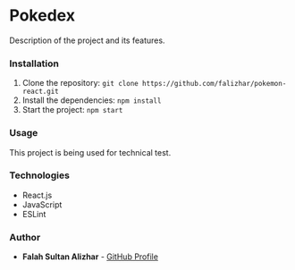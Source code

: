 # Pokedex

Description of the project and its features.

### Installation

1. Clone the repository: `git clone https://github.com/falizhar/pokemon-react.git`
2. Install the dependencies: `npm install`
3. Start the project: `npm start`

### Usage

This project is being used for technical test.

### Technologies

- React.js
- JavaScript
- ESLint

### Author

* **Falah Sultan Alizhar** - [GitHub Profile](https://github.com/falizhar)
